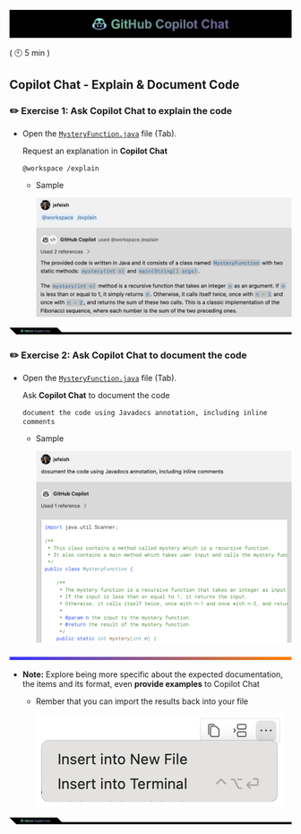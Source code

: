 ![cover](images/copilot-chat-cover-wide.png)

( :clock10: 5 min )

## Copilot Chat - Explain & Document Code

### :pencil2: Exercise 1: Ask **Copilot Chat** to explain the code

- Open the [`MysteryFunction.java`](../sample-code/MysteryFunction.java) file (Tab). 

  Request an explanation in **Copilot Chat**

  ```
  @workspace /explain 
  ```

  - Sample

    ![sample](images/explain.png)

![cover](images/copilot-chat-cover-wide-2.png)

### :pencil2: Exercise 2: Ask **Copilot Chat** to document the code

- Open the [`MysteryFunction.java`](../sample-code/MysteryFunction.java) file (Tab). 

  Ask **Copilot Chat** to document the code

  ```
  document the code using Javadocs annotation, including inline comments
  ```

  - Sample

    ![sample](images/document.png)

![cover](images/copilot-chat-cover-wide-3.png)

- **Note:** Explore being more specific about the expected documentation, the items and its format, even **provide examples** to Copilot Chat

  - Rember that you can import the results back into your file
    
    ![copy](images/vscode-insert-code.png)

![cover](images/copilot-chat-cover-wide-2.png)
